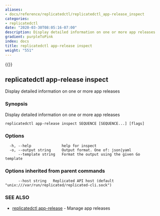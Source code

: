 ```yaml
---
aliases:
- docs/reference/replicatedctl/replicatedctl_app-release_inspect
categories:
- replicatedctl
date: "2020-03-30T08:05:16-07:00"
description: Display detailed information on one or more app releases
gradient: purpleToPink
index: docs
title: replicatedctl app-release inspect
weight: "551"
---
```


{{<legacynotice>}}

## replicatedctl app-release inspect

Display detailed information on one or more app releases

### Synopsis

Display detailed information on one or more app releases

```
replicatedctl app-release inspect SEQUENCE [SEQUENCE...] [flags]
```

### Options

```
  -h, --help              help for inspect
  -o, --output string     Output format. One of: json|yaml
      --template string   Format the output using the given Go template
```

### Options inherited from parent commands

```
      --host string   Replicated API host (default "unix:///var/run/replicated/replicated-cli.sock")
```

### SEE ALSO

* [replicatedctl app-release](/api/replicatedctl/replicatedctl_app-release/)	 - Manage app releases

